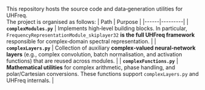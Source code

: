 This repository hosts the source code and data‐generation utilities for UHFreq.  
The project is organised as follows:
| Path | Purpose |
|------|---------|
| **`complexModules.py`** | Implements high‑level building blocks.  In particular, `FrequencyRepresentationModule_skiplayer32` **is the full UHFreq framework** responsible for complex‑domain spectral representation. |
| **`complexLayers.py`** | Collection of auxiliary **complex‑valued neural‑network layers** (e.g., complex convolution, batch normalisation, and activation functions) that are reused across modules. |
| **`complexFunctions.py`** | **Mathematical utilities** for complex arithmetic, phase handling, and polar/Cartesian conversions.  These functions support `complexLayers.py` and UHFreq internals. |
